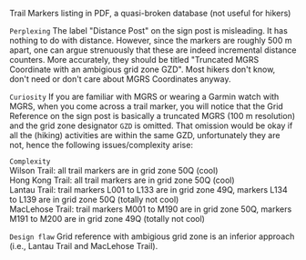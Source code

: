 Trail Markers listing in PDF, a quasi-broken database (not useful for hikers)

`Perplexing` The label "Distance Post" on the sign post is misleading. It has nothing to do with distance. However, since the markers are roughly 500 m apart, one can argue strenuously that these are indeed incremental distance counters. More accurately, they should be titled "Truncated MGRS Coordinate with an ambigious grid zone GZD". Most hikers don't know, don't need or don't care about MGRS Coordinates anyway.

`Curiosity` If you are familiar with MGRS or wearing a Garmin watch with MGRS, when you come across a trail marker, you will notice that the Grid Reference on the sign post is basically a truncated MGRS (100 m resolution) and the grid zone designator `GZD` is omitted.
That omission would be okay if all the (hiking) activities are within the same GZD, unfortunately they are not, hence the following issues/complexity arise:

`Complexity`<br>
Wilson Trail: all trail markers are in grid zone 50Q (cool)<br>
Hong Kong Trail: all trail markers are in grid zone 50Q (cool)<br>
Lantau Trail: trail markers L001 to L133 are in grid zone 49Q, markers L134 to L139 are in grid zone 50Q (totally not cool)<br>
MacLehose Trail: trail markers M001 to M190 are in grid zone 50Q, markers M191 to M200 are in grid zone 49Q (totally not cool)<br>

`Design flaw` Grid reference with ambigious grid zone is an inferior approach (i.e., Lantau Trail and MacLehose Trail).
